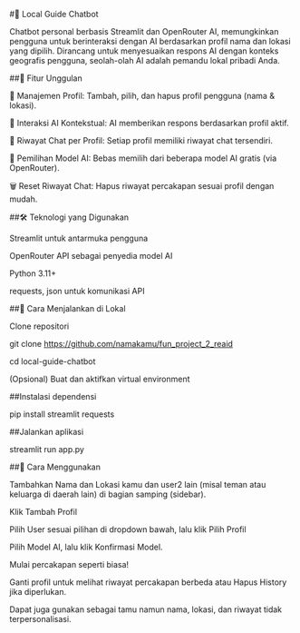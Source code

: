 #🧭 Local Guide Chatbot

Chatbot personal berbasis Streamlit dan OpenRouter AI, memungkinkan pengguna untuk berinteraksi dengan AI berdasarkan profil nama dan lokasi yang dipilih. Dirancang untuk menyesuaikan respons AI dengan konteks geografis pengguna, seolah-olah AI adalah pemandu lokal pribadi Anda.

##🚀 Fitur Unggulan

👤 Manajemen Profil: Tambah, pilih, dan hapus profil pengguna (nama & lokasi).

🤖 Interaksi AI Kontekstual: AI memberikan respons berdasarkan profil aktif.

🧠 Riwayat Chat per Profil: Setiap profil memiliki riwayat chat tersendiri.

🔄 Pemilihan Model AI: Bebas memilih dari beberapa model AI gratis (via OpenRouter).

🗑️ Reset Riwayat Chat: Hapus riwayat percakapan sesuai profil dengan mudah.


##🛠️ Teknologi yang Digunakan

Streamlit untuk antarmuka pengguna

OpenRouter API sebagai penyedia model AI

Python 3.11+

requests, json untuk komunikasi API


##🔧 Cara Menjalankan di Lokal

Clone repositori

git clone https://github.com/namakamu/fun_project_2_reaid

cd local-guide-chatbot

(Opsional) Buat dan aktifkan virtual environment


##Instalasi dependensi

pip install streamlit requests


##Jalankan aplikasi

streamlit run app.py


##🔑 Cara Menggunakan

Tambahkan Nama dan Lokasi kamu dan user2 lain (misal teman atau keluarga di daerah lain) di bagian samping (sidebar).

Klik Tambah Profil

Pilih User sesuai pilihan di dropdown bawah, lalu klik Pilih Profil

Pilih Model AI, lalu klik Konfirmasi Model.

Mulai percakapan seperti biasa!

Ganti profil untuk melihat riwayat percakapan berbeda atau Hapus History jika diperlukan.

Dapat juga gunakan sebagai tamu namun nama, lokasi, dan riwayat tidak terpersonalisasi.
